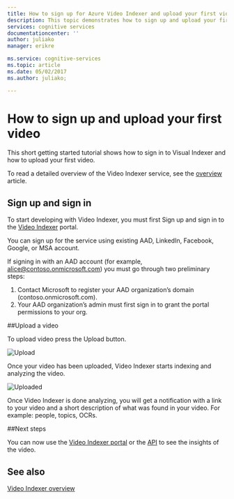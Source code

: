 ```yaml
---
title: How to sign up for Azure Video Indexer and upload your first video | Microsoft Docs
description: This topic demonstrates how to sign up and upload your first video using the Video Indexer portal.
services: cognitive services
documentationcenter: ''
author: juliako
manager: erikre

ms.service: cognitive-services
ms.topic: article
ms.date: 05/02/2017
ms.author: juliako;

---
```

# How to sign up and upload your first video

This short getting started tutorial shows how to sign in to Visual Indexer and how to upload your first video.

To read a detailed overview of the Video Indexer service, see the [overview](video-indexer-overview.md) article.

## Sign up and sign in

To start developing with Video Indexer, you must first Sign up and sign in to the [Video Indexer](http://vi.microsoft.com) portal. 

You can sign up for the service using existing AAD, LinkedIn, Facebook, Google, or MSA account. 

If signing in with an AAD account (for example, alice@contoso.onmicrosoft.com) you must go through two preliminary steps: 

1. 	Contact Microsoft to register your AAD organization’s domain (contoso.onmicrosoft.com).
2. 	Your AAD organization’s admin must first sign in to grant the portal permissions to your org. 

##Upload a video

To upload video press the Upload button.

![Upload](./media/video-indexer-get-started/video-indexer-upload.png)

Once your video has been uploaded, Video Indexer starts indexing and analyzing the video.

![Uploaded](./media/video-indexer-get-started/video-indexer-uploaded.png) 

Once Video Indexer is done analyzing, you will get a notification with a link to your video and a short description of what was found in your video. For example: people, topics, OCRs.

##Next steps

You can now use the [Video Indexer portal](video-indexer-view-edit.md) or the [API](video-indexer-use-apis.md) to see the insights of the video. 

## See also

[Video Indexer overview](video-indexer-overview.md)
